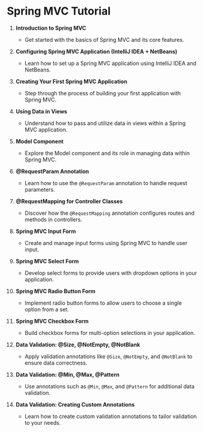# Spring MVC Tutorial

1. **Introduction to Spring MVC**
   - Get started with the basics of Spring MVC and its core features.

2. **Configuring Spring MVC Application (IntelliJ IDEA + NetBeans)**
   - Learn how to set up a Spring MVC application using IntelliJ IDEA and NetBeans.

3. **Creating Your First Spring MVC Application**
   - Step through the process of building your first application with Spring MVC.

4. **Using Data in Views**
   - Understand how to pass and utilize data in views within a Spring MVC application.

5. **Model Component**
   - Explore the Model component and its role in managing data within Spring MVC.

6. **@RequestParam Annotation**
   - Learn how to use the `@RequestParam` annotation to handle request parameters.

7. **@RequestMapping for Controller Classes**
   - Discover how the `@RequestMapping` annotation configures routes and methods in controllers.

8. **Spring MVC Input Form**
   - Create and manage input forms using Spring MVC to handle user input.

9. **Spring MVC Select Form**
   - Develop select forms to provide users with dropdown options in your application.

10. **Spring MVC Radio Button Form**
    - Implement radio button forms to allow users to choose a single option from a set.

11. **Spring MVC Checkbox Form**
    - Build checkbox forms for multi-option selections in your application.

12. **Data Validation: @Size, @NotEmpty, @NotBlank**
    - Apply validation annotations like `@Size`, `@NotEmpty`, and `@NotBlank` to ensure data correctness.

13. **Data Validation: @Min, @Max, @Pattern**
    - Use annotations such as `@Min`, `@Max`, and `@Pattern` for additional data validation.

14. **Data Validation: Creating Custom Annotations**
    - Learn how to create custom validation annotations to tailor validation to your needs.
